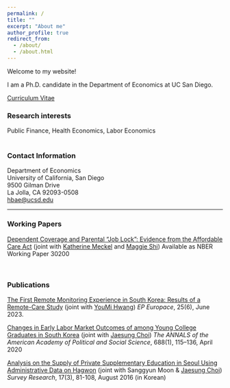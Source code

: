 ```yaml
---
permalink: /
title: ""
excerpt: "About me"
author_profile: true
redirect_from: 
  - /about/
  - /about.html
---
```



Welcome to my website!  

I am a Ph.D. candidate in the Department of Economics at UC San Diego.  

[Curriculum Vitae](https://drive.google.com/file/d/1oMvIthXIOS3Zp2pbh6Wlo8NT70q04e6v/view?usp=sharing) <br/>  
  
### Research interests
Public Finance, Health Economics, Labor Economics  
<br/>  

### Contact Information
Department of Economics  
University of California, San Diego  
9500 Gilman Drive  
La Jolla, CA 92093-0508  
hbae@ucsd.edu  
    
------
### Working Papers
[Dependent Coverage and Parental “Job Lock”: Evidence from the Affordable Care Act](https://www.nber.org/papers/w30200) (joint with [Katherine Meckel](https://sites.google.com/view/katherinemeckel/home) and [Maggie Shi](https://www.maggie-shi.com/))
Available as NBER Working Paper 30200  

<br/>

### Publications
[The First Remote Monitoring Experience in South Korea: Results of a Remote-Care Study](https://academic.oup.com/europace/article/25/6/euad150/7192809) (joint with [YouMi Hwang](https://www.cmcvincent.or.kr/page/en/doctor/91/D0000323)) *EP Europace*, 25(6), June 2023.

[Changes in Early Labor Market Outcomes of among Young College Graduates in South Korea](https://journals.sagepub.com/doi/abs/10.1177/0002716220906779) (joint with [Jaesung Choi](https://sites.google.com/site/jaesungchoiecon/)) *The ANNALS of the American Academy of Political and Social Science*, 688(1), 115–136, April 2020  

[Analysis on the Supply of Private Supplementary Education in Seoul Using Administrative Data on Hagwon](https://www.kci.go.kr/kciportal/ci/sereArticleSearch/ciSereArtiView.kci?sereArticleSearchBean.artiId=ART002136588) (joint with Sanggyun Moon & [Jaesung Choi](https://sites.google.com/site/jaesungchoiecon/)) *Survey Research*, 17(3), 81-108, August 2016 (in Korean) 


